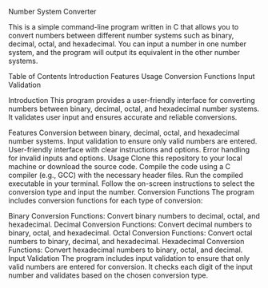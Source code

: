 Number System Converter

This is a simple command-line program written in C that allows you to convert numbers between different number systems such as binary, decimal, octal, and hexadecimal. You can input a number in one number system, and the program will output its equivalent in the other number systems.

Table of Contents
Introduction
Features
Usage
Conversion Functions
Input Validation


Introduction
This program provides a user-friendly interface for converting numbers between binary, decimal, octal, and hexadecimal number systems. It validates user input and ensures accurate and reliable conversions.

Features
Conversion between binary, decimal, octal, and hexadecimal number systems.
Input validation to ensure only valid numbers are entered.
User-friendly interface with clear instructions and options.
Error handling for invalid inputs and options.
Usage
Clone this repository to your local machine or download the source code.
Compile the code using a C compiler (e.g., GCC) with the necessary header files.
Run the compiled executable in your terminal.
Follow the on-screen instructions to select the conversion type and input the number.
Conversion Functions
The program includes conversion functions for each type of conversion:

Binary Conversion Functions: Convert binary numbers to decimal, octal, and hexadecimal.
Decimal Conversion Functions: Convert decimal numbers to binary, octal, and hexadecimal.
Octal Conversion Functions: Convert octal numbers to binary, decimal, and hexadecimal.
Hexadecimal Conversion Functions: Convert hexadecimal numbers to binary, octal, and decimal.
Input Validation
The program includes input validation to ensure that only valid numbers are entered for conversion. It checks each digit of the input number and validates based on the chosen conversion type.

